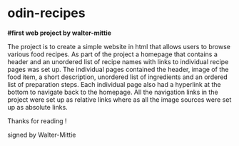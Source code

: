 # odin-recipes

**#first web project by walter-mittie**

The project is to create a simple website in html that allows users to browse various food recipes. As part of the project a homepage that contains a header and an unordered list of recipe names with links to individual recipe pages was set up. The individual pages contained the header, image of the food item, a short description, unordered list of ingredients and an ordered list of preparation steps. Each individual page also had a hyperlink at the bottom to navigate back to the homepage. All the navigation links in the project were set up as relative links where as all the image sources were set up as absolute links.

Thanks for reading !

signed by
Walter-Mittie